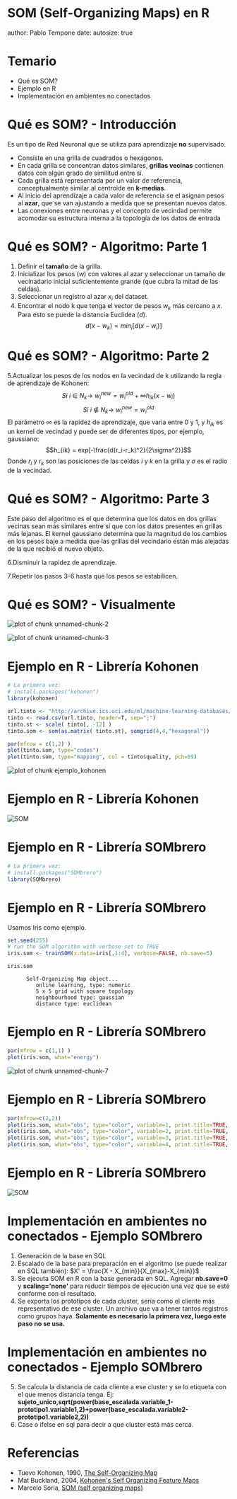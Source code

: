 SOM (Self-Organizing Maps) en R
========================================================
author: Pablo Tempone
date: 
autosize: true

Temario
========================================================

- Qué es SOM?
- Ejemplo en R
- Implementación en ambientes no conectados



Qué es SOM? - Introducción
========================================================

Es un tipo de Red Neuronal que se utiliza para aprendizaje **no** supervisado.

- Consiste en una grilla de cuadrados o hexágonos.
- En cada grilla se concentran datos similares, **grillas vecinas** contienen datos con algún grado de similitud entre sí.
- Cada grilla está representada por un valor de referencia, conceptualmente similar al centroide en **k-medias**.
- Al inicio del aprendizaje a cada valor de referencia se el asignan pesos al **azar**, que se van ajustando a medida que se presentan nuevos datos.
- Las conexiones entre neuronas y el concepto de vecindad permite acomodar su estructura interna a la topología de los datos de entrada


Qué es SOM? - Algoritmo: Parte 1
========================================================

1. Definir el **tamaño** de la grilla.
2. Inicializar los pesos ($w$) con valores al azar y seleccionar un tamaño de vecinadario inicial suficientemente grande (que cubra la mitad de las celdas).
3. Seleccionar un registro al azar $x_i$ del dataset.
4. Encontrar el nodo k que tenga el vector de pesos $w_k$ más cercano a $x$. Para esto se puede la distancia Euclídea ($d$).
$$d(x-w_k)=min_i[d(x-w_i)]$$

Qué es SOM? - Algoritmo: Parte 2
========================================================

5.Actualizar los pesos de los nodos en la vecindad de k utilizando la regla de aprendizaje de Kohonen:
$$Si\ i\ \in\ N_k \rightarrow\ w_i^{new} = w_i^{old}+\infty h_{ik}(x-w_i)$$
$$Si\ i\ \notin\ N_k \rightarrow\ w_i^{new} = w_i^{old}$$
El parámetro $\infty$ es la rapidez de aprendizaje, que varia entre 0 y 1, y $h_{ik}$ es un kernel de vecindad y puede ser de diferentes tipos, por ejemplo, gaussiano:
$$h_{ik} = exp[-\frac{d(r_i-r_k)^2}{2\sigma^2}]$$
Donde $r_i$ y $r_k$ son las posiciones de las celdas $i$ y $k$ en la grilla y $\sigma$ es el radio de la vecindad.

Qué es SOM? - Algoritmo: Parte 3
========================================================

Este paso del algoritmo es el que determina que los datos en dos grillas vecinas sean más similares entre sí que con los datos presentes en grillas más lejanas. El kernel gaussiano determina que la magnitud de los cambios en los pesos baje a medida que las grillas del vecindario están más alejadas de la que recibió el nuevo objeto.

6.Disminuir la rapidez de aprendizaje.

7.Repetir los pasos 3-6 hasta que los pesos se estabilicen.

Qué es SOM? - Visualmente
========================================================

![plot of chunk unnamed-chunk-2](som_wiki.png)

![plot of chunk unnamed-chunk-3](som_example.png)


Ejemplo en R - Librería Kohonen
========================================================


```r
# La primera vez:
# install.packages("kohonen")
library(kohonen)
```


```r
url.tinto <- "http://archive.ics.uci.edu/ml/machine-learning-databases/wine-quality/winequality-red.csv"
tinto <- read.csv(url.tinto, header=T, sep=";")
tinto.st <- scale( tinto[, -12] )
tinto.som <- som(as.matrix( tinto.st), somgrid(4,4,"hexagonal"))

par(mfrow = c(1,2) )
plot(tinto.som, type="codes")
plot(tinto.som, type="mapping", col = tinto$quality, pch=19)
```

![plot of chunk ejemplo_kohonen](SOM_R-figure/ejemplo_kohonen-1.png)

Ejemplo en R - Librería Kohonen
========================================================

<img src="SOM_R-figure/r-1.png" title="SOM" alt="SOM" style="display: block; margin: auto;" />

Ejemplo en R - Librería SOMbrero
========================================================


```r
# La primera vez:
# install.packages("SOMbrero")
library(SOMbrero)
```

Ejemplo en R - Librería SOMbrero
========================================================

Usamos Iris como ejemplo.


```r
set.seed(255)
# run the SOM algorithm with verbose set to TRUE
iris.som <- trainSOM(x.data=iris[,1:4], verbose=FALSE, nb.save=5)

iris.som
```

```
      Self-Organizing Map object...
         online learning, type: numeric 
         5 x 5 grid with square topology
         neighbourhood type: gaussian 
         distance type: euclidean 
```

Ejemplo en R - Librería SOMbrero
========================================================


```r
par(mfrow = c(1,1) )
plot(iris.som, what="energy")
```

![plot of chunk unnamed-chunk-7](SOM_R-figure/unnamed-chunk-7-1.png)

Ejemplo en R - Librería SOMbrero
========================================================


```r
par(mfrow=c(2,2))
plot(iris.som, what="obs", type="color", variable=1, print.title=TRUE, main="Sepal length")
plot(iris.som, what="obs", type="color", variable=2, print.title=TRUE, main="Sepal width")
plot(iris.som, what="obs", type="color", variable=3, print.title=TRUE, main="Petal length")
plot(iris.som, what="obs", type="color", variable=4, print.title=TRUE, main="Petal width")
```

Ejemplo en R - Librería SOMbrero
========================================================

<img src="SOM_R-figure/unnamed-chunk-9-1.png" title="SOM" alt="SOM" style="display: block; margin: auto;" />


Implementación en ambientes no conectados - Ejemplo SOMbrero
========================================================


1.	Generación de la base en SQL
2.	Escalado de la base para preparación en el algoritmo (se puede realizar en SQL también): $X' = \frac{X - X_{min}}{X_{max}-X_{min}}$
3.	Se ejecuta SOM en R con la base generada en SQL. Agregar **nb.save=0** y **scaling='none'** para reducir tiempos de ejecución una vez que se esté conforme con el resultado.
4.	Se exporta los prototipos de cada cluster, sería como el cliente más representativo de ese cluster. Un archivo que va a tener tantos registros como grupos haya. **Solamente es necesario la primera vez, luego este paso no se usa.**

Implementación en ambientes no conectados - Ejemplo SOMbrero
============================================================

5.	Se calcula la distancia de cada cliente a ese cluster y se lo etiqueta con el que menos distancia tenga. Ej: **sujeto_unico,sqrt(power(base_escalada.variable_1-prototipo1.variable1,2)+power(base_escalada.variable2-prototipo1.variable2,2))**
6.  Case o ifelse en sql para decir a que cluster está más cerca.

Referencias
========================================================

+ Tuevo Kohonen, 1990, [The Self-Organizing Map](https://sci2s.ugr.es/keel/pdf/algorithm/articulo/1990-Kohonen-PIEEE.pdf)
+ Mat Buckland, 2004, [Kohonen's Self Organizing Feature Maps](http://www.ai-junkie.com/ann/som/som1.html)
+ Marcelo Soria, [SOM (self organizing maps)](http://inba.agro.uba.ar/curso_r/modulo_13.pdf)
